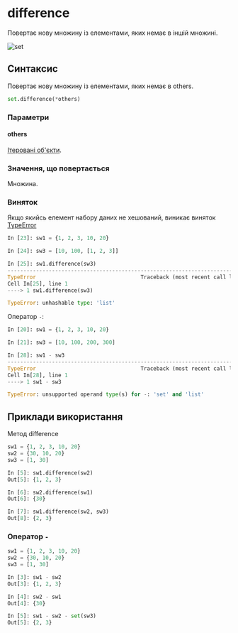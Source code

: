 # difference

Повертає нову множину із елементами, яких немає в іншій множині.

![set](https://pyneng.io/assets/images/set_operations_difference.png)

## Синтаксис

Повертає нову множину із елементами, яких немає в others.

```python
set.difference(*others)
```

### Параметри

#### others

[Ітеровані об'єкти](/reference/protocols/iterable/).

### Значення, що повертається

Множина.

### Виняток

Якщо якийсь елемент набору даних не хешований, виникає виняток [TypeError](/reference/exceptions/#typeerror)

```python
In [23]: sw1 = {1, 2, 3, 10, 20}

In [24]: sw3 = [10, 100, [1, 2, 3]]

In [25]: sw1.difference(sw3)
---------------------------------------------------------------------------
TypeError                                 Traceback (most recent call last)
Cell In[25], line 1
----> 1 sw1.difference(sw3)

TypeError: unhashable type: 'list'
```

Оператор `-`:

```python
In [20]: sw1 = {1, 2, 3, 10, 20}

In [21]: sw3 = [10, 100, 200, 300]

In [28]: sw1 - sw3
---------------------------------------------------------------------------
TypeError                                 Traceback (most recent call last)
Cell In[28], line 1
----> 1 sw1 - sw3

TypeError: unsupported operand type(s) for -: 'set' and 'list'
```

## Приклади використання

Метод difference

```python
sw1 = {1, 2, 3, 10, 20}
sw2 = {30, 10, 20}
sw3 = [1, 30]

In [5]: sw1.difference(sw2)
Out[5]: {1, 2, 3}

In [6]: sw2.difference(sw1)
Out[6]: {30}

In [7]: sw1.difference(sw2, sw3)
Out[8]: {2, 3}
```

### Оператор `-`

```python
sw1 = {1, 2, 3, 10, 20}
sw2 = {30, 10, 20}
sw3 = [1, 30]

In [3]: sw1 - sw2
Out[3]: {1, 2, 3}

In [4]: sw2 - sw1
Out[4]: {30}

In [5]: sw1 - sw2 - set(sw3)
Out[5]: {2, 3}
```


